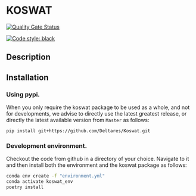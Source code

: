 # KOSWAT
[![Quality Gate Status](https://sonarcloud.io/api/project_badges/measure?project=Deltares_Koswat&metric=alert_status&token=87fdd0648c19800b4b5fc11334461a7fb602bf20)](https://sonarcloud.io/summary/new_code?id=Deltares_Koswat)
<!--  These tags won't work while being private.
![GitHub release (latest by date)](https://img.shields.io/github/v/release/Deltares/Koswat)
![GitHub tag (latest by date)](https://img.shields.io/github/v/tag/Deltares/Koswat) -->

[![Code style: black](https://img.shields.io/badge/code%20style-black-000000.svg)](https://github.com/psf/black)

## Description

## Installation

### Using pypi.

When you only require the koswat package to be used as a whole, and not for developments, we advise to directly use the latest greatest release, or directly the latest available version from `Master` as follows:

`pip install git+https://github.com/Deltares/Koswat.git`


### Development environment.
Checkout the code from github in a directory of your choice. Navigate to it and then install both the environment and the koswat package as follows:
```bash
conda env create -f "environment.yml"
conda activate koswat_env
poetry install
```
